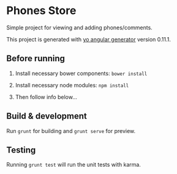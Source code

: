 # Phones Store

Simple project for viewing and adding phones/comments.

This project is generated with [yo angular generator](https://github.com/yeoman/generator-angular)
version 0.11.1.

## Before running

1) Install necessary bower components: `bower install`

2) Install necessary node modules: `npm install`

3) Then follow info below...

## Build & development

Run `grunt` for building and `grunt serve` for preview.

## Testing

Running `grunt test` will run the unit tests with karma.
